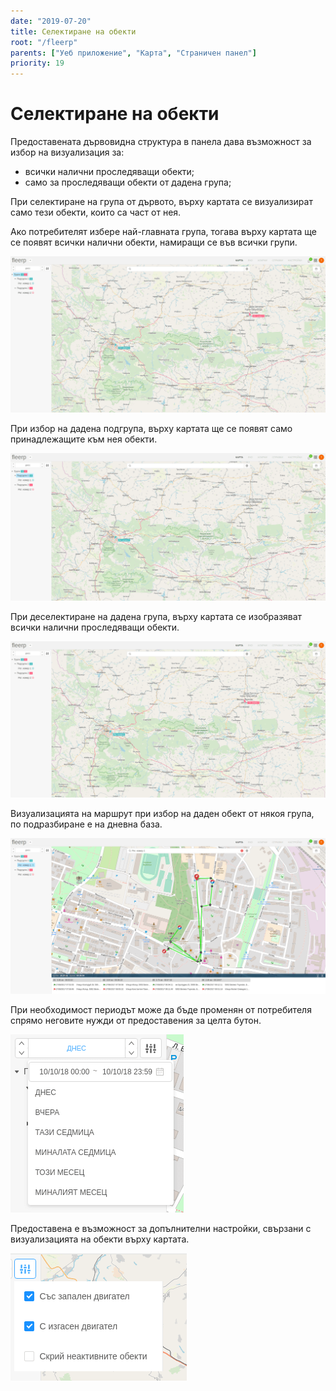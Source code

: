 ```yaml
---
date: "2019-07-20"
title: Селектиране на обекти
root: "/fleerp"
parents: ["Уеб приложение", "Карта", "Страничен панел"]
priority: 19
---
```


# Селектиране на обекти

Предоставената дървовидна структура в панела дава възможност за избор на визуализация за:
 - всички налични проследяващи обекти; 
 - само за проследяващи обекти от дадена група;

При селектиране на група от дървото, върху картата се визуализират само тези обекти, които са част от нея.

Ако потребителят избере най-главната група, тогава върху картата ще се появят всички налични обекти, намиращи се във всички групи.

![AllDevices](all-objects-bg.png)

При избор на дадена подгрупа, върху картата ще се появят само принадлежащите към нея обекти.

![AllDevicesForSubgroup](all-objects-for-subgroup-bg.png)

При деселектиране на дадена група, върху картата се изобразяват всички налични проследяващи обекти.

![Deselect](deselect-bg.png)

Визуализацията на маршрут при избор на даден обект от някоя група, по подразбиране е на дневна база.

![Route](route-bg.png)

При необходимост периодът може да бъде променян от потребителя спрямо неговите нужди от предоставения за целта бутон.

![Range](range-bg.png)

Предоставена е възможност за допълнителни настройки, свързани с визуализацията на обекти върху картата.

![Settings](settings-bg.png)
